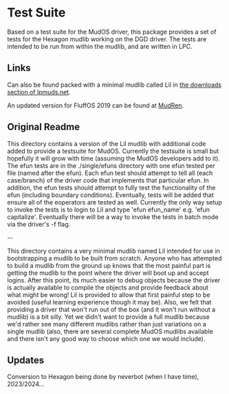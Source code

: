# Test Suite 

Based on a test suite for the MudOS driver, this package provides a set of tests for the Hexagon mudlib working on the DGD driver. The tests are intended to be run from within the mudlib, and are written in LPC. 

## Links

Can also be found packed with a minimal mudlib called Lil in [the downloads section of lpmuds.net](http://www.lpmuds.net/downloads.html).

An updated version for FluffOS 2019 can be found at [MudRen](https://github.com/MudRen/testsuite).

## Original Readme

This directory contains a version of the Lil mudlib with additional code
added to provide a testsuite for MudOS.  Currently the testsuite is small
but hopefully it will grow with time (assuming the MudOS developers add
to it).  The efun tests are in the ./single/efuns directory with one efun
tested per file (named after the efun).  Each efun test should attempt to tell
all (each case/branch) of the driver code that implements that particular
efun.  In addition, the efun tests should attempt to fully test the
functionality of the efun (including boundary conditions).  Eventually,
tests will be added that ensure all of the eoperators are tested as well.
Currently the only way setup to invoke the tests is to login to Lil
and type 'efun efun_name' e.g. 'efun capitalize'.  Eventually there will
be a way to invoke the tests in batch mode via the driver's -f flag.

--

This directory contains a very minimal mudlib named Lil intended for use in
bootstrapping a mudlib to be built from scratch.  Anyone who has attempted
to build a mudlib from the ground up knows that the most painful part is
getting the mudlib to the point where the driver will boot up and accept
logins.  After this point, its much easier to debug objects because the
driver is actually available to compile the objects and provide feedback
about what might be wrong!  Lil is provided to allow that first painful
step to be avoided (useful learning experience though it may be).  Also,
we felt that providing a driver that won't run out of the box (and it won't
run without a mudlib) is a bit silly.  Yet we didn't want to provide a full
mudlib because we'd rather see many different mudlibs rather than just
variations on a single mudlib (also, there are several complete
MudOS mudlibs available and there isn't any good way to choose which
one we would include).

## Updates

Conversion to Hexagon being done by neverbot (when I have time), 2023/2024...